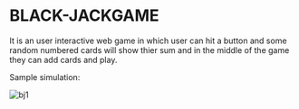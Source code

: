 # BLACK-JACKGAME

It is an user interactive web game in which user can hit a button and some random numbered cards will show thier sum and in the middle of the game they can add cards and play.

Sample simulation:


![bj1](https://user-images.githubusercontent.com/87611453/163027437-50c31983-e4bf-476f-9be3-727a584724cc.png)

